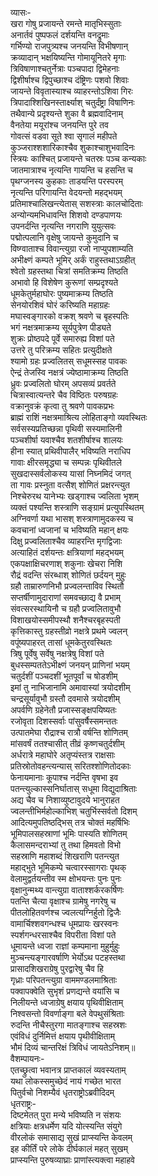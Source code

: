 व्यासः-  
खरा गोषु प्रजायन्ते रमन्ते मातृभिस्सुताः  
अनार्तवं पुष्पफलं दर्शयन्ति वनद्रुमाः  
गर्भिण्यो राजपुत्र्यश्च जनयन्ति विभीषणान्  
क्रव्यादान् भक्षयिष्यन्ति गोमायूनितरे मृगाः  
त्रिविषाणाश्चतुर्नेत्राः पञ्चपादा द्विमेहनाः  
द्विशीर्षाश्च द्विपुच्छाश्च दंष्ट्रिणः पशवो शिवाः  
जायन्ते विवृतास्याश्च व्याहरन्तोऽशिवा गिरः  
त्रिपादाश्शिखिनस्तार्क्ष्याश् चतुर्दंष्ट्रा विषाणिनः  
तथैवान्ये प्रदृश्यन्ते शुका वै ब्रह्मवादिनाम्  
वैनतेया मयूरांश्च जनयन्ति पुरे तव  
गोवत्सं वडवा सूते श्वा सृगालं महीपते  
कुञ्जराश्शशारिकाश्चैव शुकाश्चाशुभवादिनः  
स्त्रियः काश्चित् प्रजायन्ते चतस्रः पञ्च कन्यकाः  
जातमात्राश्च नृत्यन्ति गायन्ति च हसन्ति च  
पृथग्जनस्य कुहकाः ताडयन्ति परस्परम्  
नृत्यन्ति परिगायन्ति वेदयन्तो महद्भयम्  
प्रतिमाश्चालिखन्त्येतास् सशस्त्राः कालचोदिताः  
अन्योन्यमभिधावन्ति शिशवो दण्डपाणयः  
उपनर्दन्ति नृत्यन्ति नगराणि युयुत्सवः  
पद्मोत्पलानि वृक्षेषु जायन्ते कुमुदानि च  
विष्ग्वाताश्च विवान्त्युग्रा रजो नाप्युपशाम्यति  
अभीक्ष्णं कम्पते भूमिर् अर्कं राहुस्तथाऽग्रहीत्  
श्वेतो ग्रहस्तथा चित्रां समतिक्रम्य तिष्ठति  
अभावो हि विशेषेण कुरूणां सम्प्रदृश्यते  
धूमकेतुर्महाघोरः पुष्यमाक्रम्य तिष्ठति  
सेनयोरशिवं घोरं करिष्यति महाग्रहः  
मघास्वङ्गारको वक्रश् श्रवणे च बृहस्पतिः  
भगं नक्षत्रमाक्रम्य सूर्यपुत्रेण पीड्यते  
शुक्रः प्रोष्ठपदे पूर्वे समारुह्य विशां पते  
उत्तरे तु परिक्रम्य सहितः प्रत्युदीक्षते  
श्यामो ग्रहः प्रज्वलितस् सधूमस्सह पावकः  
ऐन्द्रं तेजस्वि नक्षत्रं ज्येष्ठामाक्रम्य तिष्ठति  
ध्रुवः प्रज्वलितो घोरम् अपसव्यं प्रवर्तते  
चित्रास्वात्यन्तरे चैव विष्ठितः परुषग्रहः  
वक्रानुवक्रं कृत्वा तु श्रवणे पावकप्रभः  
ब्राह्मं राशिं नक्षत्रमाश्रित्य लोहिताङ्गो व्यवस्थितः  
सर्वसस्यप्रतिच्छन्ना पृथिवी सस्यमालिनी  
पञ्चशीर्षा यवाश्चैव शतशीर्षाश्च शालयः  
हीना स्यात् प्रथिवीपालैर् भविष्यति नराधिप  
गावाः क्षीरसमृद्ध्या च सम्पन्नः पृथिवीतले  
सुखदास्सर्वलोकस्य यासां निघ्नमिदं जगत्  
ता गावः प्रस्नुता वत्सैश् शोणितं प्रक्षरन्त्युत  
निश्चेरुरथ यानेभ्यः खड्गाश्च ज्वलिता भृशम्  
व्यक्तं पश्यन्ति शस्त्राणि सङ्ग्रामं प्रत्युपस्थितम्  
अग्निवर्णा यथा भासश् शस्त्राणामुदकस्य च  
कवचानां ध्वजानां च भविष्यति महान् क्षयः  
दिक्षु प्रज्वलिताश्चैव व्याहरन्ति मृगद्विजाः  
अत्याहितं दर्शयन्तः क्षत्रियाणां महद्भयम्  
एकपक्षाक्षिचरणाश् शकुनाः खेचरा निशि  
रौद्रं वदन्ति संरब्धाश् शोणितं छर्दयन् मुहुः  
ग्रहौ ताम्रारुणनिभौ प्रज्वलन्ताविव स्थितौ  
सप्तर्षीणामुदाराणां समवच्छाद्य वै प्रभाम्  
संवत्सरस्थायिनौ च ग्रहौ प्रज्वलितावुभौ  
विशाखयोस्समीपस्थौ शनैश्चरबृहस्पती  
कृत्तिकास्तु ग्रहस्तीव्रो नक्षत्रे प्रथमे ज्वलन्  
वपूंष्यपाहरत् तासां धूमकेतुरवस्थितः  
त्रिषु पूर्वेषु सर्वेषु नक्षत्रेषु विशां पते  
बुधस्सम्पततेऽभीक्ष्णं जनयन् प्राणिनां भयम्  
चतुर्दशीं पञ्चदशीं भूतपूर्वां च षोडशीम्  
इमां तु नाभिजानामि अमावास्यां त्रयोदशीम्  
चन्द्रसूर्यावुभौ ग्रस्तौ दवमासे त्रयोदशीम्  
अपर्वणि ग्रहेनेतौ प्रजास्सङ्क्षपयिष्यतः  
रजोवृता दिशस्सर्वाः पांसुवर्षैस्समन्ततः  
उत्पातमेघा रौद्राश्च रात्रौ वर्षन्ति शोणितम्  
मांसवर्षं ततश्चासीत् तीव्रं कृष्णचतुर्दशीम्  
अर्धरात्रे महाघोरे अतृप्यंस्तत्र राक्षसाः  
प्रतिस्रोतोवहन्त्यन्यास् सरितश्शोणितोदकाः  
फेनायमानाः कूपाश्च नर्दन्ति वृषभा इव  
पतन्त्युल्कास्सनिर्घातास् सधूमा विद्युदाश्रिताः  
अद्य चैव च निशाव्युष्टावुदये भानुराहत  
ज्वलन्तीभिर्महोल्काभिश् चतुर्भिस्सर्वतो दिशम्  
आदित्यमुपतिष्ठद्भिस् तत्र चोक्तं महर्षिभिः  
भूमिपालसहस्राणां भूमिः पास्यति शोणितम्  
कैलासमन्दराभ्यां तु तथा हिमवतो विभो  
सहस्राणि महाशब्दं शिखराणि पतन्त्युत  
महाद्भुते भूमिकम्पे चत्वारस्सागराः पृथक्  
वेलामुद्वर्तयन्तीव स्म क्षोभयन्तः पुनः पुनः  
वृक्षानुन्मथ्य वान्त्युग्रा वाताश्शर्करकर्षिणः  
पतन्ति चैत्या वृक्षाश्च ग्रामेषु नगरेषु च  
पीतलोहितवर्णश्च ज्वलत्यग्निर्हुतो द्विजैः  
वामार्चिश्शवगन्धश्च धूमप्रायः खरस्वनः  
स्पर्शगन्धरसाश्चैव विपरीता विशां पते  
धूमायन्ते ध्वजा राज्ञां कम्पमाना मुहुर्मुहुः  
मुञ्चन्त्यङ्गारवर्षाणि भेर्योऽथ पटहस्तथा  
प्रासादशिखराग्रेषु पुरद्वारेषु चैव हि  
गृध्राः परिपतन्त्युग्रा वाममण्डलमाश्रिताः  
पक्वापक्वेति सुभृशं प्रणद्यन्ते वयांसि च  
निलीयन्ते ध्वजाग्रेषु क्षयाय पृथिवीक्षिताम्  
निश्वसन्तो विवर्णाङ्गा बले वेपथुसंश्रिताः  
रुदन्ति नीचैस्तुरगा मातङ्गाश्च सहस्रशः  
एवंविधं दुर्निमित्तं क्षयाय पृथीवीक्षिताम्  
भौमं दिव्यं चान्तरिक्षं त्रिविधं जायतेऽनिशम्॥  
वैशम्पायनः-  
एतच्छ्रुत्वा भवानत्र प्राप्तकालं व्यवस्यताम्  
यथा लोकस्समुच्छेदं नायं गच्छेत भारत  
पितुर्वचो निशम्यैवं धृतराष्ट्रोऽब्रवीदिदम्  
धृतराष्ट्रः-  
दिष्टमेतत् पुरा मन्ये भविष्यति न संशयः  
क्षत्रियाः क्षत्रधर्मेण यदि योत्स्यन्ति संयुगे  
वीरलोकं समासाद्य सुखं प्राप्स्यन्ति केवलम्  
इह कीर्तिं परे लोके दीर्घकालं महत् सुखम्  
प्राप्स्यन्ति पुरुषव्याघ्राः प्राणांस्त्यक्त्वा महाहवे  
